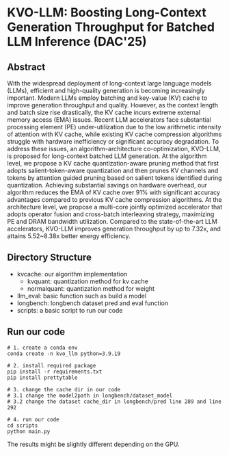 # KVO-LLM: Boosting Long-Context Generation Throughput for Batched LLM Inference (DAC'25)
## Abstract
With the widespread deployment of long-context large language models (LLMs), efficient and high-quality generation is becoming increasingly important.
Modern LLMs employ batching and key-value (KV) cache to improve generation throughput and quality. However, as the context length and batch size rise drastically, the KV cache incurs extreme external memory access (EMA) issues. Recent LLM accelerators face substantial processing element (PE) under-utilization due to the low arithmetic intensity of attention with KV cache, while existing KV cache compression algorithms struggle with hardware inefficiency or significant accuracy degradation. To address these issues, an algorithm-architecture co-optimization, KVO-LLM, is proposed for long-context batched LLM generation. At the algorithm level, we propose a KV cache quantization-aware pruning method that first adopts salient-token-aware quantization and then prunes KV channels and tokens by attention guided pruning based on salient tokens identified during quantization.  Achieving substantial savings on hardware overhead, our algorithm reduces the EMA of KV cache over 91\% with significant accuracy advantages  compared to previous KV cache compression algorithms. At the architecture level, we propose a multi-core jointly optimized accelerator that adopts operator fusion and cross-batch interleaving strategy, maximizing PE and DRAM bandwidth utilization. Compared to the state-of-the-art LLM accelerators, KVO-LLM improves generation throughput by up to 7.32x, and attains 5.52~8.38x better energy efficiency.

## Directory Structure
- kvcache: our algorithm implementation
  - kvquant: quantization method for kv cache
  - normalquant: quantization method for weight
- llm_eval: basic function such as build a model
- longbench: longbench dataset pred and eval function
- scripts: a basic script to run our code

## Run our code
```
# 1. create a conda env 
conda create -n kvo_llm python=3.9.19

# 2. install required package 
pip install -r requirements.txt
pip install prettytable

# 3. change the cache dir in our code
# 3.1 change the model2path in longbench/dataset_model
# 3.2 change the dataset cache_dir in longbench/pred line 289 and line 292

# 4. run our code
cd scripts
python main.py
```

The results might be slightly different depending on the GPU.